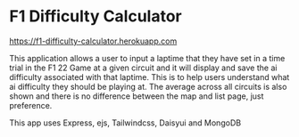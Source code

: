 # F1 Difficulty Calculator
https://f1-difficulty-calculator.herokuapp.com

This application allows a user to input a laptime that they have set in a time trial in the F1 22 Game at a given circuit and it will display and save the ai difficulty associated with that laptime. This is to help users understand what ai difficulty they should be playing at. The average across all circuits is also shown and there is no difference between the map and list page, just preference.

This app uses Express, ejs, Tailwindcss, Daisyui and MongoDB
